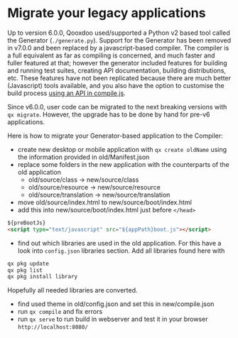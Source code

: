 # Migrate your legacy applications 

Up to version 6.0.0, Qooxdoo used/supported a Python v2 based tool called the
Generator (`./generate.py`). Support for the Generator has been removed in
v7.0.0 and been replaced by a javascript-based compiler. The compiler is a
full equivalent as far as compiling is concerned, and much faster and fuller
featured at that; however the generator included features for building and
running test suites, creating API documentation, building distributions,
etc. These features have not been replicated because there are much better
(Javascript) tools available, and you also have the option to customise
the build process [using an API in compile.js](configuration/compile.md).

Since v6.0.0, user code can be migrated to the next breaking versions with `qx
migrate`. However, the upgrade has to be done by hand for pre-v6 applications.

Here is how to migrate your Generator-based application to the Compiler:

- create new desktop or mobile application with `qx create oldName` using the
  information provided in old/Manifest.json
- replace some folders in the new application with the counterparts of the old
  application
  - old/source/class -> new/source/class
  - old/source/resource -> new/source/resource
  - old/source/translation -> new/source/translation
- move old/source/index.html to new/source/boot/index.html
- add this into new/source/boot/index.html just before `</head>`

```html
${preBootJs}
<script type="text/javascript" src="${appPath}boot.js"></script>
```

- find out which libraries are used in the old application. For this have a look
  into `config.json` libraries section. Add all libraries found here with

```bash
qx pkg update
qx pkg list
qx pkg install library
```

Hopefully all needed libraries are converted.

- find used theme in old/config.json and set this in new/compile.json
- run `qx compile` and fix errors
- run `qx serve` to run build in webserver and test it in your browser
  `http://localhost:8080/`
